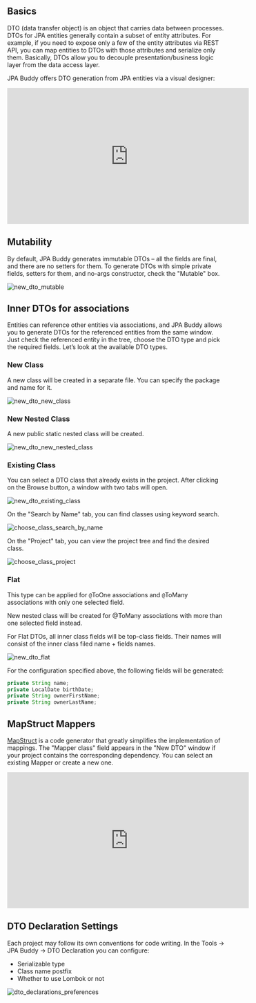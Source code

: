 ## Basics

DTO (data transfer object) is an object that carries data between processes. DTOs for JPA entities generally contain a subset of entity attributes. For example, if you need to expose only a few of the entity attributes via REST API, you can map entities to DTOs with those attributes and serialize only them. Basically, DTOs allow you to decouple presentation/business logic layer from the data access layer.

 JPA Buddy offers DTO generation from JPA entities via a visual designer:

 <div class="youtube" align="center">
   <iframe width="560" height="315" src="https://www.youtube.com/embed/qpnM_k-TGFk" title="YouTube video player" frameborder="0" allow="accelerometer; autoplay; clipboard-write; encrypted-media; gyroscope; picture-in-picture" allowfullscreen></iframe>
 </div>

## Mutability

By default, JPA Buddy generates immutable DTOs – all the fields are final, and there are no setters for them. To generate DTOs with simple private fields, setters for them, and no-args constructor, check the "Mutable" box.  

![new_dto_mutable](img/new_dto_mutable.jpeg)

## Inner DTOs for associations

Entities can reference other entities via associations, and JPA Buddy allows you to generate DTOs for the referenced entities from the same window. Just check the referenced entity in the tree, choose the DTO type and pick the required fields. Let’s look at the available DTO types.

### New Class

A new class will be created in a separate file. You can specify the package and name for it.

![new_dto_new_class](img/new_dto_new_class.jpeg)

### New Nested Class

A new public static nested class will be created.

![new_dto_new_nested_class](img/new_dto_new_nested_class.jpeg)

### Existing Class

You can select a DTO class that already exists in the project. After clicking on the Browse button, a window with two tabs will open.

![new_dto_existing_class](img/new_dto_existing_class.jpeg)

On the "Search by Name" tab, you can find classes using keyword search.

![choose_class_search_by_name](img/choose_class_search_by_name.jpeg)

On the "Project" tab, you can view the project tree and find the desired class.

![choose_class_project](img/choose_class_project.jpeg)

### Flat

This type can be applied for `@`ToOne associations and `@`ToMany associations with only one selected field.  

<div class="note">
  New nested class will be created for @ToMany associations with more than one selected field instead.
</div>

For Flat DTOs, all inner class fields will be top-class fields. Their names will consist of the inner class filed name + fields names.

![new_dto_flat](img/new_dto_flat.jpeg)

For the configuration specified above, the following fields will be generated:

```java
private String name;
private LocalDate birthDate;
private String ownerFirstName;
private String ownerLastName;
```

## MapStruct Mappers

[MapStruct](https://mapstruct.org/) is a code generator that greatly simplifies the implementation of mappings. The "Mapper class" field appears in the "New DTO" window if your project contains the corresponding dependency. You can select an existing Mapper or create a new one.  

 <div class="youtube" align="center">
   <iframe width="560" height="315" src="https://www.youtube.com/embed/MKQRRWqNLNk" title="YouTube video player" frameborder="0" allow="accelerometer; autoplay; clipboard-write; encrypted-media; gyroscope; picture-in-picture" allowfullscreen></iframe>
 </div>

## DTO Declaration Settings

Each project may follow its own conventions for code writing. In the Tools -> JPA Buddy -> DTO Declaration you can configure:

- Serializable type
- Class name postfix 
- Whether to use Lombok or not

![dto_declarations_preferences](img/dto_declarations_preferences.jpeg)
